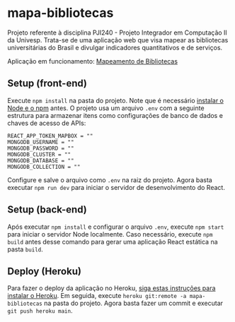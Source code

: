# mapa-bibliotecas

Projeto referente à disciplina PJI240 - Projeto Integrador em Computação II da Univesp. Trata-se de uma aplicação web que visa mapear as bibliotecas universitárias do Brasil e divulgar indicadores quantitativos e de serviços.

Aplicação em funcionamento: [Mapeamento de Bibliotecas](https://mapa-bibliotecas.herokuapp.com/)

## Setup (front-end)

Execute `npm install` na pasta do projeto. Note que é necessário [instalar o Node e o npm](https://balta.io/blog/node-npm-instalacao-configuracao-e-primeiros-passos) antes. O projeto usa um arquivo `.env` com a seguinte estrutura para armazenar itens como configurações de banco de dados e chaves de acesso de APIs:

```
REACT_APP_TOKEN_MAPBOX = ""
MONGODB_USERNAME = ""
MONGODB_PASSWORD = ""
MONGODB_CLUSTER = ""
MONGODB_DATABASE = ""
MONGODB_COLLECTION = ""
```

Configure e salve o arquivo como `.env` na raiz do projeto. Agora basta executar `npm run dev` para iniciar o servidor de desenvolvimento do React.

## Setup (back-end)

Após executar `npm install` e configurar o arquivo `.env`, execute `npm start` para iniciar o servidor Node localmente. Caso necessário, execute `npm build` antes desse comando para gerar uma aplicação React estática na pasta `build`.

## Deploy (Heroku)

Para fazer o deploy da aplicação no Heroku, [siga estas instruções para instalar o Heroku](https://devcenter.heroku.com/articles/heroku-cli). Em seguida, execute `heroku git:remote -a mapa-bibliotecas` na pasta do projeto. Agora basta fazer um commit e executar `git push heroku main`.
